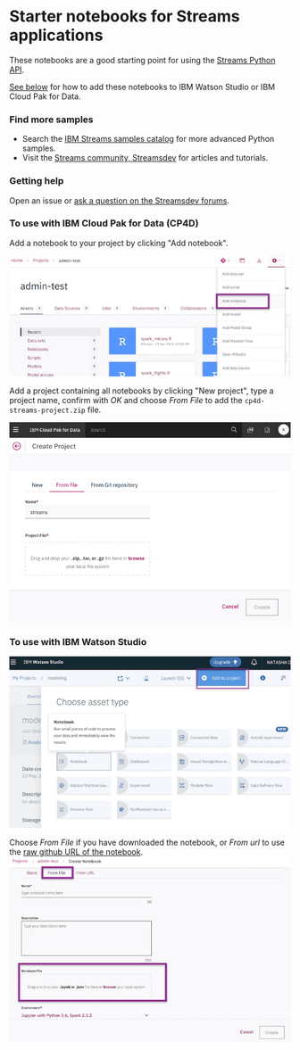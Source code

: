 # Starter notebooks for Streams applications

These notebooks are a good starting point for using the [Streams Python API](http://ibmstreams.github.io/streamsx.documentation/docs/python/1.6/python-appapi-devguide/).

[See below](#howto) for how to add these notebooks to IBM Watson Studio or IBM Cloud Pak for Data.


### Find more samples
- Search the [IBM Streams samples catalog](https://ibmstreams.github.io/samples/?filter=python) for more advanced Python samples.
- Visit the [Streams community, Streamsdev](https://developer.ibm.com/streamsdev/) for articles and tutorials.


### Getting help

Open an issue or [ask a question on the Streamsdev forums](https://developer.ibm.com/answers/smart-spaces/22/streamsdev.html).


<a name="howto"></a>
### To use with IBM Cloud Pak for Data (CP4D)

Add a notebook to your project by clicking "Add notebook".

![add a notebook from cp4d](img/add-notebook-icp4d.jpg)

Add a project containing all notebooks by clicking "New project", type a project name, confirm with _OK_ and choose _From File_ to add the `cp4d-streams-project.zip` file.

![add a project from cp4d](img/from-project-file.png)

### To use with IBM Watson Studio

![add a notebook from studio](img/add-notebook-studio.jpg)

Choose _From File_ if you have downloaded the notebook, or _From url_ to use the [raw github URL of the notebook](https://i.stack.imgur.com/V05bP.png).
![add a notebook from studio](img/from-file.jpg)


